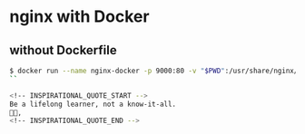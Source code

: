 # nginx with Docker

## without Dockerfile
```sh
$ docker run --name nginx-docker -p 9000:80 -v "$PWD":/usr/share/nginx/html:ro -d nginx
``

<!-- INSPIRATIONAL_QUOTE_START -->
Be a lifelong learner, not a know-it-all.
🧑‍💻,
<!-- INSPIRATIONAL_QUOTE_END -->
